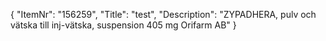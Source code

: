 {
  "ItemNr": "156259",
  "Title": "test",
  "Description": "ZYPADHERA, pulv och vätska till inj-vätska, suspension 405 mg Orifarm AB"
}